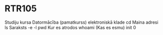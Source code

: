 # RTR105
Studiju kursa Datormācība (pamatkurss) elektroniskā klade
cd Maina adresi
ls Saraksts -e -l
pwd Kur es atrodos
whoami (Kas es esmu)
init 0
